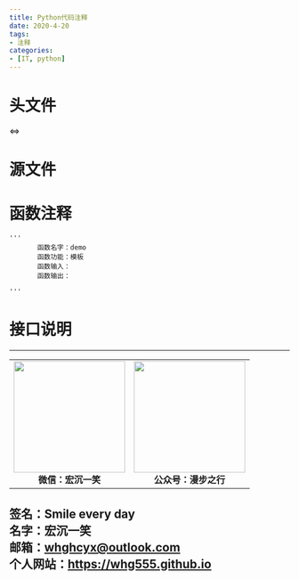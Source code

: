 ```yaml
---
title: Python代码注释
date: 2020-4-20
tags: 
- 注释
categories:
- [IT, python]
---
```

# 头文件 #
&hArr;
# 源文件 #

# 函数注释 #
```
'''
       函数名字：demo
       函数功能：模板
       函数输入：
       函数输出：
    
'''
```
# 接口说明 #





---
<center>
<table>
    <tr>
        <td >
            <center>
                <img src="https://i.loli.net/2020/01/08/CJz85Sbal6M7EOV.png" width="200"/>
            </center>
            <center style="font-weight:900">
                微信：宏沉一笑
            </center>
        </td>
        <td >
            <center>
                <img src="https://i.loli.net/2020/01/08/veq2DSphHME9KPV.jpg" width="200"/>
            </center>
            <center style="font-weight:900">
                公众号：漫步之行
            </center>
        </td>
    </tr>
</table>
</center>


**签名：Smile every day**    
**名字：宏沉一笑**   
**邮箱：whghcyx@outlook.com**  
**个人网站：https://whg555.github.io**  
---
